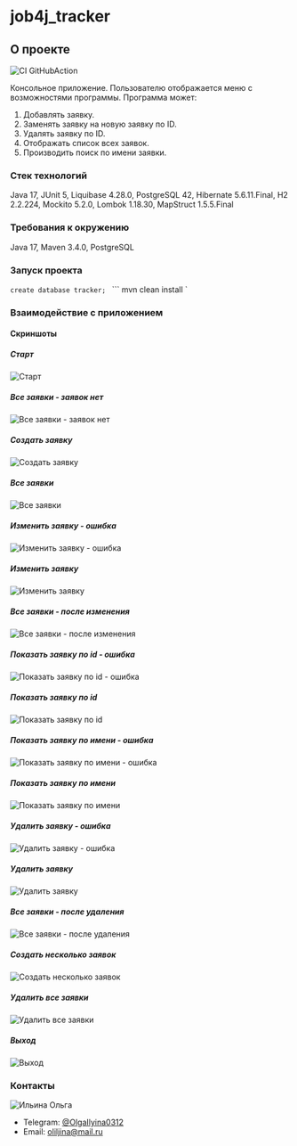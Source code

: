 # job4j_tracker

## О проекте

![CI GitHubAction](https://github.com/peterarsentev/job4j_tracker/actions/workflows/maven.yml/badge.svg)

Консольное приложение. Пользователю отображается меню с возможностями программы.
Программа может:
1. Добавлять заявку.
2. Заменять заявку на новую заявку по ID.
3. Удалять заявку по ID.
4. Отображать список всех заявок.
5. Производить поиск по имени заявки.

### Стек технологий
Java 17, JUnit 5, Liquibase 4.28.0, PostgreSQL 42, Hibernate 5.6.11.Final, H2 2.2.224, Mockito 5.2.0, Lombok 1.18.30, MapStruct 1.5.5.Final

### Требования к окружению
Java 17, Maven 3.4.0, PostgreSQL

### Запуск проекта

``` create database tracker;  ```
``` mvn clean install  `

### Взаимодействие с приложением

#### Скриншоты

##### *Старт*
![Старт](images/start.jpg)

##### *Все заявки - заявок нет*
![Все заявки - заявок нет](images/listEmpty.jpg)

##### *Создать заявку*
![Создать заявку](images/create.jpg)

##### *Все заявки*
![Все заявки](images/listNotEmpty.jpg)

##### *Изменить заявку - ошибка*
![Изменить заявку - ошибка](images/changeFail.jpg)

##### *Изменить заявку*
![Изменить заявку](images/change.jpg)

##### *Все заявки - после изменения*
![Все заявки - после изменения](images/listNotEmptyAfterChange.jpg)

##### *Показать заявку по id - ошибка*
![Показать заявку по id - ошибка](images/showByIdFail.jpg)

##### *Показать заявку по id*
![Показать заявку по id](images/showById.jpg)

##### *Показать заявку по имени - ошибка*
![Показать заявку по имени - ошибка](images/showByNameFail.jpg)

##### *Показать заявку по имени*
![Показать заявку по имени](images/showByName.jpg)

##### *Удалить заявку - ошибка*
![Удалить заявку - ошибка](images/deleteFail.jpg)

##### *Удалить заявку*
![Удалить заявку](images/delete.jpg)

##### *Все заявки - после удаления*
![Все заявки - после удаления](images/listAfterDelete.jpg)

##### *Создать несколько заявок*
![Создать несколько заявок](images/createMany.jpg)

##### *Удалить все заявки*
![Удалить все заявки](images/deleteAll.jpg)

##### *Выход*
![Выход](images/exit.jpg)

### Контакты

![Ильина Ольга](images/olga.jpg)

- Telegram: [@OlgaIlyina0312](https://t.me/OlgaIlyina0312)
- Email:    [oliljina@mail.ru](oliljina@mail.ru)
